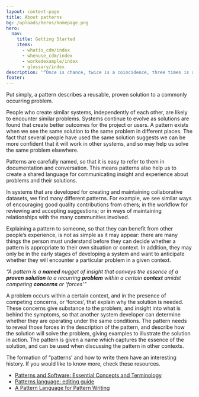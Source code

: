 ```yaml
---
layout: content-page
title: About patterns
bg: /uploads/heros/homepage.png
hero:
  nav:
    title: Getting Started
    items:
      - whatis_cdm/index
      - whenuse_cdm/index
      - workedexample/index      
      - glossary/index
description: '“Once is chance, twice is a coincidence, three times is a pattern”'
footer:
---
```


Put simply, a pattern describes a reusable, proven solution to a commonly occurring problem.

People who create similar systems, independently of each other, are likely to encounter similar problems. Systems continue to evolve as solutions are found that create better outcomes for the project or users. A pattern exists when we see the same solution to the same problem in different places. The fact that several people have used the same solution suggests we can be more confident that it will work in other systems, and so may help us solve the same problem elsewhere.

Patterns are carefully named, so that it is easy to refer to them in documentation and conversation. This means patterns also help us to create a shared language for communicating insight and experience about problems and their solutions.

In systems that are developed for creating and maintaining collaborative datasets, we find many different patterns. For example, we see similar ways of encouraging good quality contributions from others; in the workflow for reviewing and accepting suggestions; or in ways of maintaining relationships with the many communities involved.

Explaining a pattern to someone, so that they can benefit from other people’s experience, is not as simple as it may appear: there are many things the person must understand before they can decide whether a pattern is appropriate to their own situation or context. In addition, they may only be in the early stages of developing a system and want to anticipate whether they will encounter a particular problem in a given context.

_“A pattern is a **named** nugget of insight that conveys the essence of a **proven** **solution** to a recurring **problem** within a certain **context** amidst competing **concerns** or ‘forces’”_

A problem occurs within a certain context, and in the presence of competing concerns, or ‘forces’, that explain why the solution is needed. These concerns give substance to the problem, and insight into what is behind the symptoms, so that another system developer can determine whether they are operating under the same conditions. The pattern needs to reveal those forces in the description of the pattern, and describe how the solution will solve the problem, giving examples to illustrate the solution in action. The pattern is given a name which captures the essence of the solution, and can be used when discussing the pattern in other contexts.

The formation of “patterns’ and how to write them have an interesting history. If you would like to know more, check these resources.



*   [Patterns and Software: Essential Concepts and Terminology](http://www.bradapp.com/docs/patterns-intro.html#PatternDefinition)
*   [Patterns language: editing guide](https://hillside.net/documents/language-of-shepherding.pdf)
*   [A Pattern Language for Pattern Writing](https://hillside.net/index.php/a-pattern-language-for-pattern-writing)
